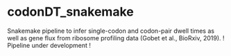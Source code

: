 # codonDT_snakemake
Snakemake pipeline to infer single-codon and codon-pair dwell times as well as gene flux from ribosome profiling data (Gobet et al., BioRxiv, 2019).
! Pipeline under development !
